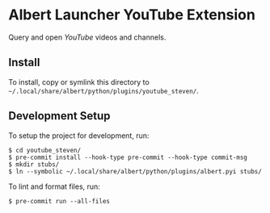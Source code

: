 # Albert Launcher YouTube Extension
Query and open *YouTube* videos and channels.

## Install
To install, copy or symlink this directory to `~/.local/share/albert/python/plugins/youtube_steven/`.

## Development Setup
To setup the project for development, run:

    $ cd youtube_steven/
    $ pre-commit install --hook-type pre-commit --hook-type commit-msg
    $ mkdir stubs/
    $ ln --symbolic ~/.local/share/albert/python/plugins/albert.pyi stubs/

To lint and format files, run:

    $ pre-commit run --all-files
